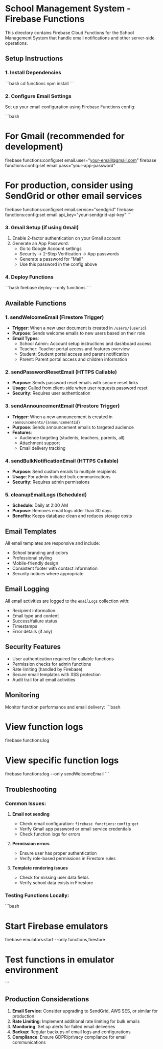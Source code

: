 # School Management System - Firebase Functions

This directory contains Firebase Cloud Functions for the School Management System that handle email notifications and other server-side operations.

## Setup Instructions

### 1. Install Dependencies
\`\`\`bash
cd functions
npm install
\`\`\`

### 2. Configure Email Settings
Set up your email configuration using Firebase Functions config:

\`\`\`bash
# For Gmail (recommended for development)
firebase functions:config:set email.user="your-email@gmail.com"
firebase functions:config:set email.pass="your-app-password"

# For production, consider using SendGrid or other email services
firebase functions:config:set email.service="sendgrid"
firebase functions:config:set email.api_key="your-sendgrid-api-key"
\`\`\`

### 3. Gmail Setup (if using Gmail)
1. Enable 2-factor authentication on your Gmail account
2. Generate an App Password:
   - Go to Google Account settings
   - Security → 2-Step Verification → App passwords
   - Generate a password for "Mail"
   - Use this password in the config above

### 4. Deploy Functions
\`\`\`bash
firebase deploy --only functions
\`\`\`

## Available Functions

### 1. sendWelcomeEmail (Firestore Trigger)
- **Trigger**: When a new user document is created in `/users/{userId}`
- **Purpose**: Sends welcome emails to new users based on their role
- **Email Types**:
  - School Admin: Account setup instructions and dashboard access
  - Teacher: Teacher portal access and features overview
  - Student: Student portal access and parent notification
  - Parent: Parent portal access and children information

### 2. sendPasswordResetEmail (HTTPS Callable)
- **Purpose**: Sends password reset emails with secure reset links
- **Usage**: Called from client-side when user requests password reset
- **Security**: Requires user authentication

### 3. sendAnnouncementEmail (Firestore Trigger)
- **Trigger**: When a new announcement is created in `/announcements/{announcementId}`
- **Purpose**: Sends announcement emails to targeted audience
- **Features**: 
  - Audience targeting (students, teachers, parents, all)
  - Attachment support
  - Email delivery tracking

### 4. sendBulkNotificationEmail (HTTPS Callable)
- **Purpose**: Send custom emails to multiple recipients
- **Usage**: For admin-initiated bulk communications
- **Security**: Requires admin permissions

### 5. cleanupEmailLogs (Scheduled)
- **Schedule**: Daily at 2:00 AM
- **Purpose**: Removes email logs older than 30 days
- **Benefits**: Keeps database clean and reduces storage costs

## Email Templates

All email templates are responsive and include:
- School branding and colors
- Professional styling
- Mobile-friendly design
- Consistent footer with contact information
- Security notices where appropriate

## Email Logging

All email activities are logged to the `emailLogs` collection with:
- Recipient information
- Email type and content
- Success/failure status
- Timestamps
- Error details (if any)

## Security Features

- User authentication required for callable functions
- Permission checks for admin functions
- Rate limiting (handled by Firebase)
- Secure email templates with XSS protection
- Audit trail for all email activities

## Monitoring

Monitor function performance and email delivery:
\`\`\`bash
# View function logs
firebase functions:log

# View specific function logs
firebase functions:log --only sendWelcomeEmail
\`\`\`

## Troubleshooting

### Common Issues:

1. **Email not sending**
   - Check email configuration: `firebase functions:config:get`
   - Verify Gmail app password or email service credentials
   - Check function logs for errors

2. **Permission errors**
   - Ensure user has proper authentication
   - Verify role-based permissions in Firestore rules

3. **Template rendering issues**
   - Check for missing user data fields
   - Verify school data exists in Firestore

### Testing Functions Locally:
\`\`\`bash
# Start Firebase emulators
firebase emulators:start --only functions,firestore

# Test functions in emulator environment
\`\`\`

## Production Considerations

1. **Email Service**: Consider upgrading to SendGrid, AWS SES, or similar for production
2. **Rate Limiting**: Implement additional rate limiting for bulk emails
3. **Monitoring**: Set up alerts for failed email deliveries
4. **Backup**: Regular backups of email logs and configurations
5. **Compliance**: Ensure GDPR/privacy compliance for email communications
